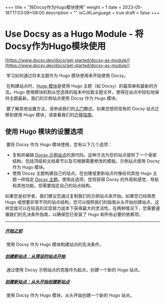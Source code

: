+++
title = "将Docsy作为Hugo模块使用"
weight = 1
date = 2023-05-18T17:03:08+08:00
description = ""
isCJKLanguage = true
draft = false
+++

# Use Docsy as a Hugo Module - 将Docsy作为Hugo模块使用

[https://www.docsy.dev/docs/get-started/docsy-as-module/](https://www.docsy.dev/docs/get-started/docsy-as-module/)

​	学习如何通过将本主题作为 Hugo 模块使用来开始使用 Docsy。

​	在构建站点时，[Hugo 模块](https://gohugo.io/hugo-modules/)是使用 Hugo 主题（如 Docsy）的最简单和最新的方法。Hugo 使用模块机制从您选择的版本中拉取主题文件，使得在站点中轻松地保持主题最新。我们的示例站点使用 Docsy 作为 Hugo 模块。

​	要了解其他设置方法，请参阅我们的[入门](https://www.docsy.dev/docs/get-started/)概述。如果您想将现有的 Docsy 站点迁移到使用 Hugo 模块，请查看我们的[迁移指南](https://www.docsy.dev/docs/updating/convert-site-to-module/)。

## 使用 Hugo 模块的设置选项 

​	要将 Docsy 作为 Hugo 模块使用，您有以下几个选项：

 

- 复制并编辑 [Docsy 示例站点](https://github.com/google/docsy-example)的源代码。这种方法为您的站点提供了一个骨架结构，包括顶级和文档章节以及可根据需要修改的模板。示例站点使用 Docsy 作为 Hugo 模块。
- 使用 Docsy 主题构建自己的站点。在创建或更新站点时像任何其他 Hugo 主题一样指定 [Docsy 主题](https://github.com/google/docsy)。使用此选项，您将获得 Docsy 的外观和感觉、导航和其他功能，但需要指定自己的站点结构。

​	如果您是初学者，我们建议您通过复制我们的示例站点来开始。如果您已经熟悉 Hugo 或想要非常不同的站点结构，您可以按照我们的指南从头开始创建站点，这样您就可以在较高的实现努力成本下获得最大的灵活性。在两种情况下，您需要遵循我们的先决条件指南，以确保您已安装了 Hugo 和所有必要的依赖项。

------

##### [开始之前 ](https://www.docsy.dev/docs/get-started/docsy-as-module/installation-prerequisites/)

​	使用 Docsy 作为 Hugo 模块构建站点的先决条件。

##### [创建新站点：从预设的站点开始 ](https://www.docsy.dev/docs/get-started/docsy-as-module/example-site-as-template/)

​	通过使用 Docsy 示例站点的克隆作为起点，创建一个新的 Hugo 站点。

##### [创建新站点：从头开始创建新站点 ](https://www.docsy.dev/docs/get-started/docsy-as-module/start-from-scratch/)

​	使用 Docsy 作为 Hugo 模块，从头开始创建一个新的 Hugo 站点。
